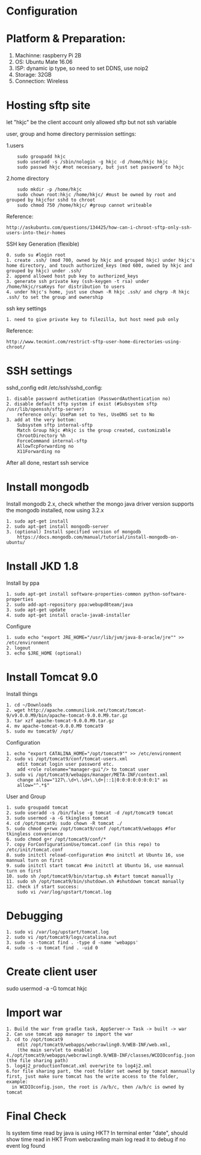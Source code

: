 # Configuration

Platform & Preparation:
====
1. Machinne: raspberry Pi 2B
2. OS: Ubuntu Mate 16.06
3. ISP: dynamic ip type, so need to set DDNS, use noip2
4. Storage: 32GB
5. Connection: Wireless

Hosting sftp site
====
let "hkjc" be the client account only allowed sftp but not ssh variable

user, group and home directory permission settings:

   1.users
   
		sudo groupadd hkjc
		sudo useradd -s /sbin/nologin -g hkjc -d /home/hkjc hkjc
		sudo passwd hkjc #not necessary, but just set password to hkjc
		
   2.home directory
	
		sudo mkdir -p /home/hkjc
		sudo chown root:hkjc /home/hkjc/ #must be owned by root and grouped by hkjcfor sshd to chroot
		sudo chmod 750 /home/hkjc/ #group cannot writeable
		
Reference:
		
    http://askubuntu.com/questions/134425/how-can-i-chroot-sftp-only-ssh-users-into-their-homes

SSH key Generation (flexible)

	0. sudo su #login root
	1. create .ssh/ (mod 700, owned by hkjc and grouped hkjc) under hkjc's home directory, and touch authorized_keys (mod 600, owned by hkjc and grouped by hkjc) under .ssh/
	2. append allowed host pub key to authorized_keys
	3. generate ssh private key (ssh-keygen -t rsa) under /home/hkjc/rsaKeys for distribution to users
	4. under hkjc's home, just use chown -R hkjc .ssh/ and chgrp -R hkjc .ssh/ to set the group and ownership
ssh key settings

	1. need to give private key to filezilla, but host need pub only
	
Reference:

    http://www.tecmint.com/restrict-sftp-user-home-directories-using-chroot/

SSH settings
====
sshd_config
edit /etc/ssh/sshd_config:
	
	1. disable password authetication (PasswordAuthentication no)
	2. disable default sftp system if exist (#Subsystem sftp /usr/lib/openssh/sftp-server)
		reference only: UsePam set to Yes, UseDNS set to No
	3. add at the very bottom:
		Subsystem sftp internal-sftp
		Match Group hkjc #hkjc is the group created, customizable
		ChrootDirectory %h
		ForceCommand internal-sftp
		AllowTcpForwarding no
		X11Forwarding no

After all done, restart ssh service

Install mongodb
====
Install mongodb 2.x, check whether the mongo java driver version supports the mongodb installed, now using 3.2.x
	
	1. sudo apt-get install
	2. sudo apt-get install mongodb-server
	3. (optional) Install specified version of mongodb
		https://docs.mongodb.com/manual/tutorial/install-mongodb-on-ubuntu/

Install JKD 1.8
===============
Install by ppa

	1. sudo apt-get install software-properties-common python-software-properties
	2. sudo add-apt-repository ppa:webupd8team/java
	3. sudo apt-get update
	4. sudo apt-get install oracle-java8-installer
Configure

	1. sudo echo "export JRE_HOME="/usr/lib/jvm/java-8-oracle/jre"" >> /etc/environment
	2. logout
	3. echo $JRE_HOME (optional)

Install Tomcat 9.0
====
Install things

	1. cd ~/Downloads
	2. wget http://apache.communilink.net/tomcat/tomcat-9/v9.0.0.M9/bin/apache-tomcat-9.0.0.M9.tar.gz
	3. tar xzf apache-tomcat-9.0.0.M9.tar.gz 
	4. mv apache-tomcat-9.0.0.M9 tomcat9
	5. sudo mv tomcat9/ /opt/
	
Configuration

	1. echo "export CATALINA_HOME="/opt/tomcat9"" >> /etc/environment
	2. sudo vi /opt/tomcat9/conf/tomcat-users.xml 
		edit tomcat login user password etc.
		add <role rolename="manager-gui"/> to tomcat user
	3. sudo vi /opt/tomcat9/webapps/manager/META-INF/context.xml
		change allow="127\.\d+\.\d+\.\d+|::1|0:0:0:0:0:0:0:1" as
		allow="^.*$"
User and Group

	1. sudo groupadd tomcat
	2. sudo useradd -s /bin/false -g tomcat -d /opt/tomcat9 tomcat
	3. sudo usermod -a -G tkingless tomcat
	4. cd /opt/tomcat9; sudo chown -R tomcat ./
	5. sudo chmod g+rwx /opt/tomcat9/conf /opt/tomcat9/webapps #for tkingless convenience
	6. sudo chmod g+r /opt/tomcat9/conf/*
	7. copy ForConfigurationUse/tomcat.conf (in this repo) to /etc/init/tomcat.conf
 	8. sudo initctl reload-configuration #no initctl at Ubuntu 16, use mannual turn on first
 	9. sudo initctl start tomcat #no initctl at Ubuntu 16, use mannual turn on first
	10. sudo sh /opt/tomcat9/bin/startup.sh #start tomcat manually
	11. sudo sh /opt/tomcat9/bin/shutdown.sh #shutdown tomcat manually
	12. check if start success:
 		sudo vi /var/log/upstart/tomcat.log 

Debugging
====
	1. sudo vi /var/log/upstart/tomcat.log 
	2. sudo vi /opt/tomcat9/logs/catalina.out
	3. sudo -s -tomcat find . -type d -name 'webapps'
	4. sudo -s -u tomcat find . -uid 0

Create client user
====
sudo usermod -a -G tomcat hkjc


Import war
==========

    1. Build the war from gradle task, AppServer-> Task -> built -> war
    2. Can use tomcat app manager to import the war
    3. cd to /opt/tomcat9
        edit /opt/tomcat9/webapps/webcrawling0.9/WEB-INF/web.xml,
	    (the main servlet to enable)
	4./opt/tomcat9/webapps/webcrawling0.9/WEB-INF/classes/WCDIOconfig.json
	(the file sharing path)
    5. log4j2_productionTomcat.xml overwrite to log4j2.xml
    6.for file sharing part, the root folder set owned by tomcat mannually first, just make sure tomcat has the write access to the folder, example:
      in WCDIOconfig.json, the root is /a/b/c, then /a/b/c is owned by tomcat


**Final Check**
====
Is system time read by java is using HKT?
In terminal enter "date", should show time read in HKT
From webcrawling main log read it to debug if no event log found






